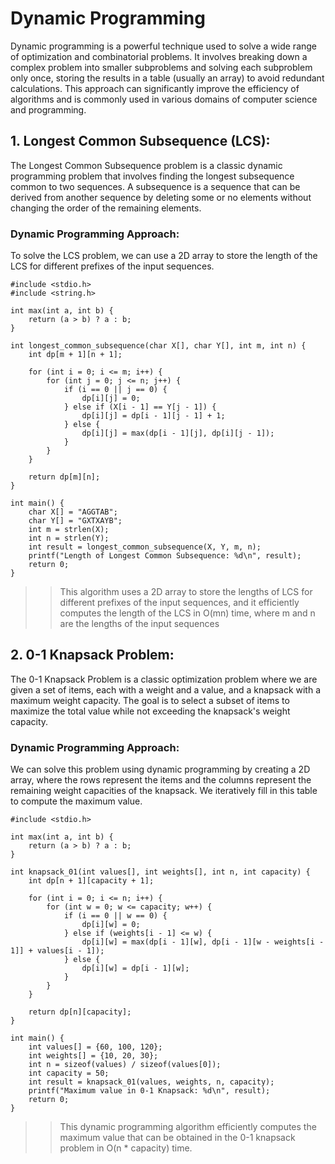# Dynamic Programming
 Dynamic programming is a powerful technique used to solve a wide range of optimization and combinatorial problems. It involves breaking down a complex problem into smaller subproblems and solving each subproblem only once, storing the results in a table (usually an array) to avoid redundant calculations. This approach can significantly improve the efficiency of algorithms and is commonly used in various domains of computer science and programming.

## 1. Longest Common Subsequence (LCS):

The Longest Common Subsequence problem is a classic dynamic programming problem that involves finding the longest subsequence common to two sequences. A subsequence is a sequence that can be derived from another sequence by deleting some or no elements without changing the order of the remaining elements.

### Dynamic Programming Approach:

To solve the LCS problem, we can use a 2D array to store the length of the LCS for different prefixes of the input sequences.
```
#include <stdio.h>
#include <string.h>

int max(int a, int b) {
    return (a > b) ? a : b;
}

int longest_common_subsequence(char X[], char Y[], int m, int n) {
    int dp[m + 1][n + 1];

    for (int i = 0; i <= m; i++) {
        for (int j = 0; j <= n; j++) {
            if (i == 0 || j == 0) {
                dp[i][j] = 0;
            } else if (X[i - 1] == Y[j - 1]) {
                dp[i][j] = dp[i - 1][j - 1] + 1;
            } else {
                dp[i][j] = max(dp[i - 1][j], dp[i][j - 1]);
            }
        }
    }

    return dp[m][n];
}

int main() {
    char X[] = "AGGTAB";
    char Y[] = "GXTXAYB";
    int m = strlen(X);
    int n = strlen(Y);
    int result = longest_common_subsequence(X, Y, m, n);
    printf("Length of Longest Common Subsequence: %d\n", result);
    return 0;
}
```
>> This algorithm uses a 2D array to store the lengths of LCS for different prefixes of the input sequences, and it efficiently computes the length of the LCS in O(mn) time, where m and n are the lengths of the input sequences


## 2. 0-1 Knapsack Problem:

The 0-1 Knapsack Problem is a classic optimization problem where we are given a set of items, each with a weight and a value, and a knapsack with a maximum weight capacity. The goal is to select a subset of items to maximize the total value while not exceeding the knapsack's weight capacity.

### Dynamic Programming Approach:

We can solve this problem using dynamic programming by creating a 2D array, where the rows represent the items and the columns represent the remaining weight capacities of the knapsack. We iteratively fill in this table to compute the maximum value.
```
#include <stdio.h>

int max(int a, int b) {
    return (a > b) ? a : b;
}

int knapsack_01(int values[], int weights[], int n, int capacity) {
    int dp[n + 1][capacity + 1];

    for (int i = 0; i <= n; i++) {
        for (int w = 0; w <= capacity; w++) {
            if (i == 0 || w == 0) {
                dp[i][w] = 0;
            } else if (weights[i - 1] <= w) {
                dp[i][w] = max(dp[i - 1][w], dp[i - 1][w - weights[i - 1]] + values[i - 1]);
            } else {
                dp[i][w] = dp[i - 1][w];
            }
        }
    }

    return dp[n][capacity];
}

int main() {
    int values[] = {60, 100, 120};
    int weights[] = {10, 20, 30};
    int n = sizeof(values) / sizeof(values[0]);
    int capacity = 50;
    int result = knapsack_01(values, weights, n, capacity);
    printf("Maximum value in 0-1 Knapsack: %d\n", result);
    return 0;
}
```
>> This dynamic programming algorithm efficiently computes the maximum value that can be obtained in the 0-1 knapsack problem in O(n * capacity) time.
